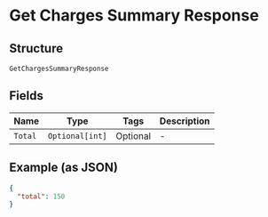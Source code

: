 
# Get Charges Summary Response

## Structure

`GetChargesSummaryResponse`

## Fields

| Name | Type | Tags | Description |
|  --- | --- | --- | --- |
| `Total` | `Optional[int]` | Optional | - |

## Example (as JSON)

```json
{
  "total": 150
}
```


